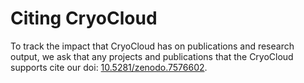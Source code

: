 
# Citing CryoCloud

To track the impact that CryoCloud has on publications and research output, 
we ask that any projects and publications that the CryoCloud supports cite 
our doi: [10.5281/zenodo.7576602](https://zenodo.org/record/7576602).
